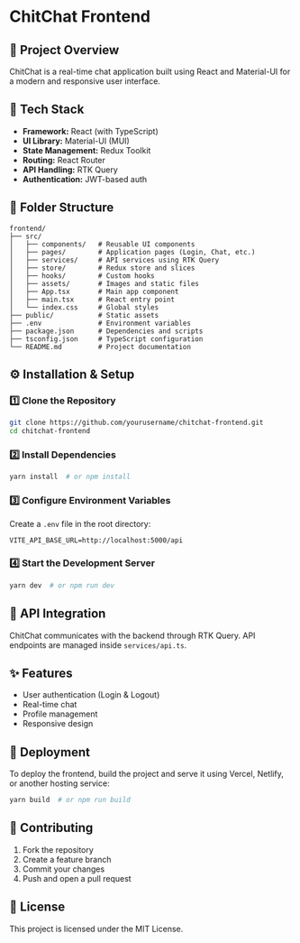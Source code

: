 # ChitChat Frontend

## 🚀 Project Overview
ChitChat is a real-time chat application built using React and Material-UI for a modern and responsive user interface.

## 📌 Tech Stack
- **Framework:** React (with TypeScript)
- **UI Library:** Material-UI (MUI)
- **State Management:** Redux Toolkit
- **Routing:** React Router
- **API Handling:** RTK Query
- **Authentication:** JWT-based auth

## 📂 Folder Structure
```
frontend/
├── src/
│   ├── components/   # Reusable UI components
│   ├── pages/        # Application pages (Login, Chat, etc.)
│   ├── services/     # API services using RTK Query
│   ├── store/        # Redux store and slices
│   ├── hooks/        # Custom hooks
│   ├── assets/       # Images and static files
│   ├── App.tsx       # Main app component
│   ├── main.tsx      # React entry point
│   └── index.css     # Global styles
├── public/           # Static assets
├── .env              # Environment variables
├── package.json      # Dependencies and scripts
├── tsconfig.json     # TypeScript configuration
└── README.md         # Project documentation
```

## ⚙️ Installation & Setup
### 1️⃣ Clone the Repository
```sh
git clone https://github.com/yourusername/chitchat-frontend.git
cd chitchat-frontend
```

### 2️⃣ Install Dependencies
```sh
yarn install  # or npm install
```

### 3️⃣ Configure Environment Variables
Create a `.env` file in the root directory:
```
VITE_API_BASE_URL=http://localhost:5000/api
```

### 4️⃣ Start the Development Server
```sh
yarn dev  # or npm run dev
```

## 🔗 API Integration
ChitChat communicates with the backend through RTK Query. API endpoints are managed inside `services/api.ts`.

## ✨ Features
- User authentication (Login & Logout)
- Real-time chat
- Profile management
- Responsive design

## 🚀 Deployment
To deploy the frontend, build the project and serve it using Vercel, Netlify, or another hosting service:
```sh
yarn build  # or npm run build
```

## 🤝 Contributing
1. Fork the repository
2. Create a feature branch
3. Commit your changes
4. Push and open a pull request

## 📜 License
This project is licensed under the MIT License.

